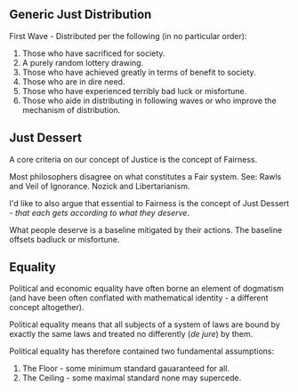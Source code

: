 ## Generic Just Distribution

First Wave - Distributed per the following (in no particular order):

1. Those who have sacrificed for society.
1. A purely random lottery drawing.
1. Those who have achieved greatly in terms of benefit to society.
1. Those who are in dire need.
1. Those who have experienced terribly bad luck or misfortune.
1. Those who aide in distributing in following waves or who improve the mechanism of distribution. 

## Just Dessert

A core criteria on our concept of Justice is the concept of Fairness. 

Most philosophers disagree on what constitutes a Fair system. See: Rawls and Veil of Ignorance. Nozick and Libertarianism.

I'd like to also argue that essential to Fairness is the concept of Just Dessert - *that each gets according to what they deserve*.

What people deserve is a baseline mitigated by their actions. The baseline offsets badluck or misfortune.

## Equality

Political and economic equality have often borne an element of dogmatism (and have been often conflated with mathematical identity - a different concept altogether).

Political equality means that all subjects of a system of laws are bound by exactly the same laws and treated no differently (*de jure*) by them.

Political equality has therefore contained two fundamental assumptions:

1. The Floor - some minimum standard gauaranteed for all.
1. The Ceiling - some maximal standard none may supercede.
